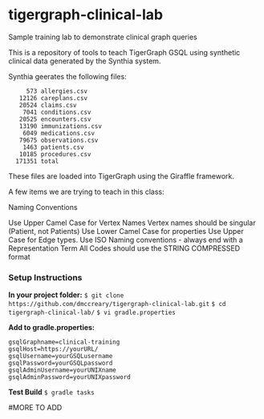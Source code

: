 # tigergraph-clinical-lab
Sample training lab to demonstrate clinical graph queries

This is a repository of tools to teach TigerGraph GSQL using synthetic clinical data generated by the Synthia system.

Synthia geerates the following files:

```
     573 allergies.csv
   12126 careplans.csv
   20524 claims.csv
    7041 conditions.csv
   20525 encounters.csv
   13190 immunizations.csv
    6049 medications.csv
   79675 observations.csv
    1463 patients.csv
   10185 procedures.csv
  171351 total
  ```

These files are loaded into TigerGraph using the Giraffle framework.

A few items we are trying to teach in this class:

Naming Conventions

Use Upper Camel Case for Vertex Names
Vertex names should be singular (Patient, not Patients)
Use Lower Camel Case for properties
Use Upper Case for Edge types.
Use ISO Naming conventions - always end with a Representation Term
All Codes should use the STRING COMPRESSED format

### Setup Instructions
**In your project folder:**
`$ git clone https://github.com/dmccreary/tigergraph-clinical-lab.git`
`$ cd tigergraph-clinical-lab/`
`$ vi gradle.properties`

**Add to gradle.properties:**
```
gsqlGraphname=clinical-training
gsqlHost=https://yourURL/
gsqlUsername=yourGSQLusername
gsqlPassword=yourGSQLpassword
gsqlAdminUsername=yourUNIXname
gsqlAdminPassword=yourUNIXpassword
```
**Test Build**
`$ gradle tasks`

#MORE TO ADD

